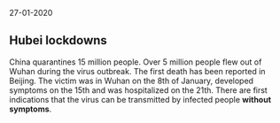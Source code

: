 27-01-2020

## Hubei lockdowns
China quarantines 15 million people. Over 5 million people flew out of Wuhan during the virus outbreak.
The first death has been reported in Beijing. The victim was in Wuhan on the 8th of January, developed symptoms on the 15th and was hospitalized on the 21th.
There are first indications that the virus can be transmitted by infected people **without symptoms**.
